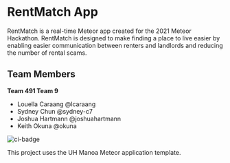 # RentMatch App 

RentMatch is a real-time Meteor app created for the 2021 Meteor Hackathon. RentMatch is designed to make finding a place to live easier by enabling easier communication between renters and landlords and reducing the number of rental scams. 

## Team Members

**Team 491 Team 9**

- Louella Caraang @lcaraang
- Sydney Chun @sydney-c7
- Joshua Hartmann @joshuahartmann
- Keith Okuna @okuna

![ci-badge](https://github.com/ics-software-engineering/meteor-application-template-react/workflows/ci-meteor-application-template-react/badge.svg)

This project uses the UH Manoa Meteor application template.
